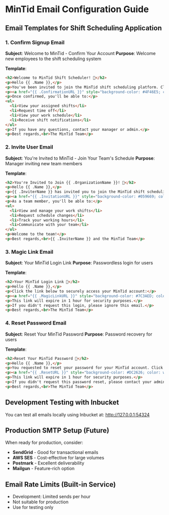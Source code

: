 # MinTid Email Configuration Guide

## Email Templates for Shift Scheduling Application

### 1. **Confirm Signup Email**
**Subject**: Welcome to MinTid - Confirm Your Account
**Purpose**: Welcome new employees to the shift scheduling system

**Template**:
```html
<h2>Welcome to MinTid Shift Scheduler! 👋</h2>
<p>Hello {{ .Name }},</p>
<p>You've been invited to join the MinTid shift scheduling platform. Click the link below to confirm your account and start managing your work schedule:</p>
<p><a href="{{ .ConfirmationURL }}" style="background-color: #4F46E5; color: white; padding: 12px 24px; text-decoration: none; border-radius: 6px;">Confirm Your Account</a></p>
<p>Once confirmed, you'll be able to:</p>
<ul>
  <li>View your assigned shifts</li>
  <li>Request time off</li>
  <li>View your work schedule</li>
  <li>Receive shift notifications</li>
</ul>
<p>If you have any questions, contact your manager or admin.</p>
<p>Best regards,<br>The MinTid Team</p>
```

### 2. **Invite User Email**
**Subject**: You're Invited to MinTid - Join Your Team's Schedule
**Purpose**: Manager inviting new team members

**Template**:
```html
<h2>You're Invited to Join {{ .OrganizationName }}! 🎉</h2>
<p>Hello {{ .Name }},</p>
<p>{{ .InviterName }} has invited you to join the MinTid shift scheduling platform for {{ .OrganizationName }}.</p>
<p><a href="{{ .InvitationURL }}" style="background-color: #059669; color: white; padding: 12px 24px; text-decoration: none; border-radius: 6px;">Accept Invitation</a></p>
<p>As a team member, you'll be able to:</p>
<ul>
  <li>View and manage your work shifts</li>
  <li>Request schedule changes</li>
  <li>Track your working hours</li>
  <li>Communicate with your team</li>
</ul>
<p>Welcome to the team!</p>
<p>Best regards,<br>{{ .InviterName }} and the MinTid Team</p>
```

### 3. **Magic Link Email**
**Subject**: Your MinTid Login Link
**Purpose**: Passwordless login for users

**Template**:
```html
<h2>Your MinTid Login Link 🔐</h2>
<p>Hello {{ .Name }},</p>
<p>Click the link below to securely access your MinTid account:</p>
<p><a href="{{ .MagicLinkURL }}" style="background-color: #7C3AED; color: white; padding: 12px 24px; text-decoration: none; border-radius: 6px;">Login to MinTid</a></p>
<p>This link will expire in 1 hour for security purposes.</p>
<p>If you didn't request this login, please ignore this email.</p>
<p>Best regards,<br>The MinTid Team</p>
```

### 4. **Reset Password Email**
**Subject**: Reset Your MinTid Password
**Purpose**: Password recovery for users

**Template**:
```html
<h2>Reset Your MinTid Password 🔑</h2>
<p>Hello {{ .Name }},</p>
<p>You requested to reset your password for your MinTid account. Click the link below to create a new password:</p>
<p><a href="{{ .ResetURL }}" style="background-color: #DC2626; color: white; padding: 12px 24px; text-decoration: none; border-radius: 6px;">Reset Password</a></p>
<p>This link will expire in 1 hour for security purposes.</p>
<p>If you didn't request this password reset, please contact your administrator immediately.</p>
<p>Best regards,<br>The MinTid Team</p>
```

## Development Testing with Inbucket

You can test all emails locally using Inbucket at: http://127.0.0.1:54324

## Production SMTP Setup (Future)

When ready for production, consider:
- **SendGrid** - Good for transactional emails
- **AWS SES** - Cost-effective for large volumes  
- **Postmark** - Excellent deliverability
- **Mailgun** - Feature-rich option

## Email Rate Limits (Built-in Service)
- Development: Limited sends per hour
- Not suitable for production
- Use for testing only
